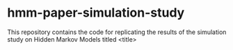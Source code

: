 # hmm-paper-simulation-study
This repository contains the code for replicating the results of the simulation study on Hidden Markov Models titled &lt;title>
